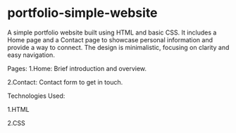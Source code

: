 # portfolio-simple-website
A simple portfolio website built using HTML and basic CSS. It includes a Home page and a Contact page to showcase personal information and provide a way to connect. The design is minimalistic, focusing on clarity and easy navigation.

Pages:
1.Home: Brief introduction and overview.


2.Contact: Contact form to get in touch.

Technologies Used:


1.HTML

2.CSS
